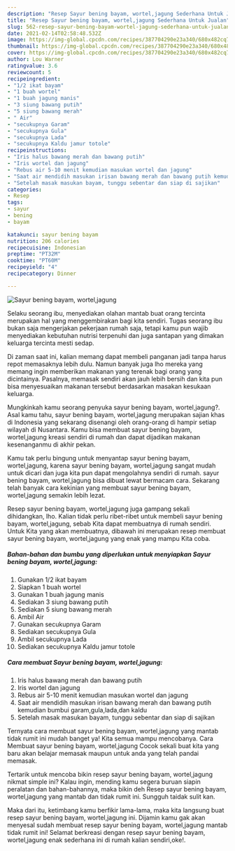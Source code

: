 ```yaml
---
description: "Resep Sayur bening bayam, wortel,jagung Sederhana Untuk Jualan"
title: "Resep Sayur bening bayam, wortel,jagung Sederhana Untuk Jualan"
slug: 562-resep-sayur-bening-bayam-wortel-jagung-sederhana-untuk-jualan
date: 2021-02-14T02:58:48.532Z
image: https://img-global.cpcdn.com/recipes/387704290e23a340/680x482cq70/sayur-bening-bayam-worteljagung-foto-resep-utama.jpg
thumbnail: https://img-global.cpcdn.com/recipes/387704290e23a340/680x482cq70/sayur-bening-bayam-worteljagung-foto-resep-utama.jpg
cover: https://img-global.cpcdn.com/recipes/387704290e23a340/680x482cq70/sayur-bening-bayam-worteljagung-foto-resep-utama.jpg
author: Lou Warner
ratingvalue: 3.6
reviewcount: 5
recipeingredient:
- "1/2 ikat bayam"
- "1 buah wortel"
- "1 buah jagung manis"
- "3 siung bawang putih"
- "5 siung bawang merah"
- " Air"
- "secukupnya Garam"
- "secukupnya Gula"
- "secukupnya Lada"
- "secukupnya Kaldu jamur totole"
recipeinstructions:
- "Iris halus bawang merah dan bawang putih"
- "Iris wortel dan jagung"
- "Rebus air 5-10 menit kemudian masukan wortel dan jagung"
- "Saat air mendidih masukan irisan bawang merah dan bawang putih kemudian bumbui garam,gula,lada,dan kaldu"
- "Setelah masak masukan bayam, tunggu sebentar dan siap di sajikan"
categories:
- Resep
tags:
- sayur
- bening
- bayam

katakunci: sayur bening bayam 
nutrition: 206 calories
recipecuisine: Indonesian
preptime: "PT32M"
cooktime: "PT60M"
recipeyield: "4"
recipecategory: Dinner

---
```



![Sayur bening bayam, wortel,jagung](https://img-global.cpcdn.com/recipes/387704290e23a340/680x482cq70/sayur-bening-bayam-worteljagung-foto-resep-utama.jpg)

Selaku seorang ibu, menyediakan olahan mantab buat orang tercinta merupakan hal yang menggembirakan bagi kita sendiri. Tugas seorang ibu bukan saja mengerjakan pekerjaan rumah saja, tetapi kamu pun wajib menyediakan kebutuhan nutrisi terpenuhi dan juga santapan yang dimakan keluarga tercinta mesti sedap.

Di zaman  saat ini, kalian memang dapat membeli panganan jadi tanpa harus repot memasaknya lebih dulu. Namun banyak juga lho mereka yang memang ingin memberikan makanan yang terenak bagi orang yang dicintainya. Pasalnya, memasak sendiri akan jauh lebih bersih dan kita pun bisa menyesuaikan makanan tersebut berdasarkan masakan kesukaan keluarga. 



Mungkinkah kamu seorang penyuka sayur bening bayam, wortel,jagung?. Asal kamu tahu, sayur bening bayam, wortel,jagung merupakan sajian khas di Indonesia yang sekarang disenangi oleh orang-orang di hampir setiap wilayah di Nusantara. Kamu bisa membuat sayur bening bayam, wortel,jagung kreasi sendiri di rumah dan dapat dijadikan makanan kesenanganmu di akhir pekan.

Kamu tak perlu bingung untuk menyantap sayur bening bayam, wortel,jagung, karena sayur bening bayam, wortel,jagung sangat mudah untuk dicari dan juga kita pun dapat mengolahnya sendiri di rumah. sayur bening bayam, wortel,jagung bisa dibuat lewat bermacam cara. Sekarang telah banyak cara kekinian yang membuat sayur bening bayam, wortel,jagung semakin lebih lezat.

Resep sayur bening bayam, wortel,jagung juga gampang sekali dihidangkan, lho. Kalian tidak perlu ribet-ribet untuk membeli sayur bening bayam, wortel,jagung, sebab Kita dapat membuatnya di rumah sendiri. Untuk Kita yang akan membuatnya, dibawah ini merupakan resep membuat sayur bening bayam, wortel,jagung yang enak yang mampu Kita coba.

<!--inarticleads1-->

##### Bahan-bahan dan bumbu yang diperlukan untuk menyiapkan Sayur bening bayam, wortel,jagung:

1. Gunakan 1/2 ikat bayam
1. Siapkan 1 buah wortel
1. Gunakan 1 buah jagung manis
1. Sediakan 3 siung bawang putih
1. Sediakan 5 siung bawang merah
1. Ambil  Air
1. Gunakan secukupnya Garam
1. Sediakan secukupnya Gula
1. Ambil secukupnya Lada
1. Sediakan secukupnya Kaldu jamur totole




<!--inarticleads2-->

##### Cara membuat Sayur bening bayam, wortel,jagung:

1. Iris halus bawang merah dan bawang putih
1. Iris wortel dan jagung
1. Rebus air 5-10 menit kemudian masukan wortel dan jagung
1. Saat air mendidih masukan irisan bawang merah dan bawang putih kemudian bumbui garam,gula,lada,dan kaldu
1. Setelah masak masukan bayam, tunggu sebentar dan siap di sajikan




Ternyata cara membuat sayur bening bayam, wortel,jagung yang mantab tidak rumit ini mudah banget ya! Kita semua mampu mencobanya. Cara Membuat sayur bening bayam, wortel,jagung Cocok sekali buat kita yang baru akan belajar memasak maupun untuk anda yang telah pandai memasak.

Tertarik untuk mencoba bikin resep sayur bening bayam, wortel,jagung nikmat simple ini? Kalau ingin, mending kamu segera buruan siapin peralatan dan bahan-bahannya, maka bikin deh Resep sayur bening bayam, wortel,jagung yang mantab dan tidak rumit ini. Sungguh taidak sulit kan. 

Maka dari itu, ketimbang kamu berfikir lama-lama, maka kita langsung buat resep sayur bening bayam, wortel,jagung ini. Dijamin kamu gak akan menyesal sudah membuat resep sayur bening bayam, wortel,jagung mantab tidak rumit ini! Selamat berkreasi dengan resep sayur bening bayam, wortel,jagung enak sederhana ini di rumah kalian sendiri,oke!.

